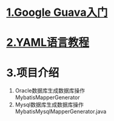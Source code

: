 # [1.Google Guava入门](https://www.cnblogs.com/willsuna/p/5224504.html)


# [2.YAML语言教程](http://www.ruanyifeng.com/blog/2016/07/yaml.html)



# 3.项目介绍
1. Oracle数据库生成数据库操作<br>
MybatisMapperGenerator
2. Mysql数据库生成数据库操作<br>
MybatisMysqlMapperGenerator.java